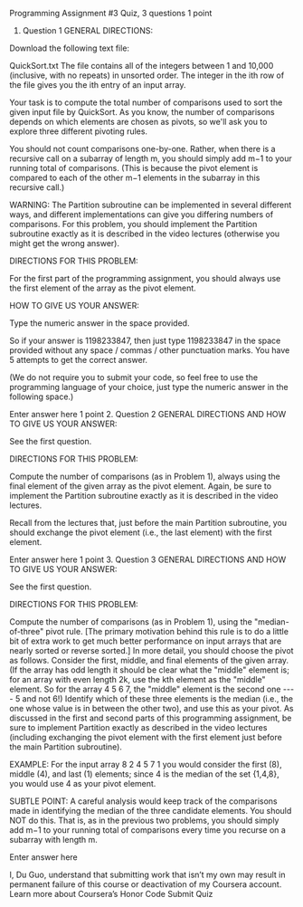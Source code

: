 
Programming Assignment #3
Quiz, 3 questions
1
point
1. Question 1
GENERAL DIRECTIONS:

Download the following text file:

QuickSort.txt
The file contains all of the integers between 1 and 10,000 (inclusive, with no repeats) in unsorted order. The integer in 
the ith row of the file gives you the ith entry of an input array.

Your task is to compute the total number of comparisons used to sort the given input file by QuickSort. As you know, the 
number of comparisons depends on which elements are chosen as pivots, so we'll ask you to explore three different pivoting 
rules.

You should not count comparisons one-by-one. Rather, when there is a recursive call on a subarray of length m, you should 
simply add m−1 to your running total of comparisons. (This is because the pivot element is compared to each of the other 
m−1 elements in the subarray in this recursive call.)

WARNING: The Partition subroutine can be implemented in several different ways, and different implementations can give you 
differing numbers of comparisons. For this problem, you should implement the Partition subroutine exactly as it is described 
in the video lectures (otherwise you might get the wrong answer).

DIRECTIONS FOR THIS PROBLEM:

For the first part of the programming assignment, you should always use the first element of the array as the pivot element.

HOW TO GIVE US YOUR ANSWER:

Type the numeric answer in the space provided.

So if your answer is 1198233847, then just type 1198233847 in the space provided without any space / commas / other punctuation marks. You have 5 attempts to get the correct answer.

(We do not require you to submit your code, so feel free to use the programming language of your choice, just type the numeric answer in the following space.)


Enter answer here
1
point
2. Question 2
GENERAL DIRECTIONS AND HOW TO GIVE US YOUR ANSWER:

See the first question.

DIRECTIONS FOR THIS PROBLEM:

Compute the number of comparisons (as in Problem 1), always using the final element of the given array as the pivot element. 
Again, be sure to implement the Partition subroutine exactly as it is described in the video lectures.

Recall from the lectures that, just before the main Partition subroutine, you should exchange the pivot element (i.e., the 
last element) with the first element.


Enter answer here
1
point
3. Question 3
GENERAL DIRECTIONS AND HOW TO GIVE US YOUR ANSWER:

See the first question.

DIRECTIONS FOR THIS PROBLEM:

Compute the number of comparisons (as in Problem 1), using the "median-of-three" pivot rule. [The primary motivation behind 
this rule is to do a little bit of extra work to get much better performance on input arrays that are nearly sorted or reverse 
sorted.] In more detail, you should choose the pivot as follows. Consider the first, middle, and final elements of the given 
array. (If the array has odd length it should be clear what the "middle" element is; for an array with even length 2k, use the 
kth element as the "middle" element. So for the array 4 5 6 7, the "middle" element is the second one ---- 5 and not 6!) 
Identify which of these three elements is the median (i.e., the one whose value is in between the other two), and use this 
as your pivot. As discussed in the first and second parts of this programming assignment, be sure to implement Partition 
exactly as described in the video lectures (including exchanging the pivot element with the first element just before the 
main Partition subroutine).

EXAMPLE: For the input array 8 2 4 5 7 1 you would consider the first (8), middle (4), and last (1) elements; since 4 is 
the median of the set {1,4,8}, you would use 4 as your pivot element.

SUBTLE POINT: A careful analysis would keep track of the comparisons made in identifying the median of the three candidate 
elements. You should NOT do this. That is, as in the previous two problems, you should simply add m−1 to your running total 
of comparisons every time you recurse on a subarray with length m.


Enter answer here

I, Du Guo, understand that submitting work that isn’t my own may result in permanent failure of this course or deactivation 
of my Coursera account. Learn more about Coursera’s Honor Code
Submit Quiz


